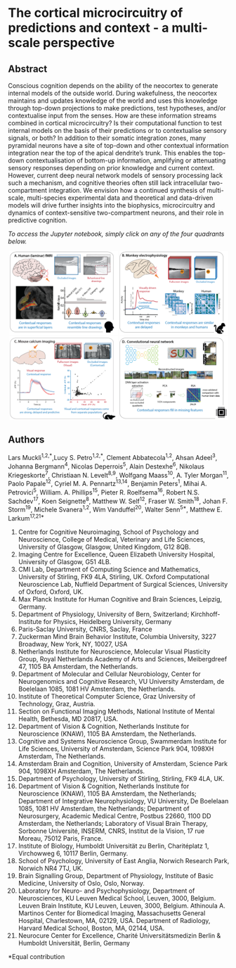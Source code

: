 # The cortical microcircuitry of predictions and context - a multi-scale perspective

## Abstract

Conscious cognition depends on the ability of the neocortex to generate internal models of the outside world. During wakefulness, the neocortex maintains and updates knowledge of the world and uses this knowledge through top-down projections to make predictions, test hypotheses, and/or contextualise input from the senses. How are these information streams combined in cortical microcircuitry? Is their computational function to test internal models on the basis of their predictions or to contextualise sensory signals, or both? In addition to their somatic integration zones, many pyramidal neurons have a site of top-down and other contextual information integration near the top of the apical dendrite’s trunk. This enables the top-down contextualisation of bottom-up information, amplifying or attenuating sensory responses depending on prior knowledge and current context. However, current deep neural network models of sensory processing lack such a mechanism, and cognitive theories often still lack intracellular two-compartment integration. We envision how a continued synthesis of multi-scale, multi-species experimental data and theoretical and data-driven models will drive further insights into the biophysics, microcircuitry and dynamics of context-sensitive two-compartment neurons, and their role in predictive cognition.

*To access the Jupyter notebook, simply click on any of the four quadrants below.*
<p align="center">
  <a
    href="https://lab.ch.ebrains.eu/hub/user-redirect/lab/tree/shared/The%20cortical%20microcircuitry%20of%20predictions%20and%20context%20-%20A%20multi-scale%20perspective/notebooks/Human%2BDNN.ipynb"
    target="_blank"
    rel="noreferrer noopener"
    ><img
      src="./misc/Fig3_1.png"
      width="49%"
  /></a>
  <a
    href="https://lab.ch.ebrains.eu/hub/user-redirect/lab/tree/shared/The%20cortical%20microcircuitry%20of%20predictions%20and%20context%20-%20A%20multi-scale%20perspective/notebooks/Monkey.ipynb"
    target="_blank"
    rel="noreferrer noopener"
    ><img
      src="./misc/Fig3_2.png"
      width="49%"
  /></a>
  <a
    href="https://lab.ch.ebrains.eu/hub/user-redirect/lab/tree/shared/The%20cortical%20microcircuitry%20of%20predictions%20and%20context%20-%20A%20multi-scale%20perspective/notebooks/Mice.ipynb"
    target="_blank"
    rel="noreferrer noopener"
    ><img
      src="./misc/Fig3_3.png"
      width="49%"
  /></a>
  <a
    href="https://lab.ch.ebrains.eu/hub/user-redirect/lab/tree/shared/The%20cortical%20microcircuitry%20of%20predictions%20and%20context%20-%20A%20multi-scale%20perspective/notebooks/Human%2BDNN.ipynb"
    target="_blank"
    rel="noreferrer noopener"
    ><img
      src="./misc/Fig3_4.png"
      width="49%"
  /></a>
</p>


## Authors

Lars Muckli<sup>1,2,\*</sup>,Lucy S. Petro<sup>1,2,\*</sup>, Clement Abbatecola<sup>1,2</sup>, Ahsan Adeel<sup>3</sup>, Johanna Bergmann<sup>4</sup>, Nicolas Deperrois<sup>5</sup>, Alain Destexhe<sup>6</sup>, Nikolaus Kriegeskorte<sup>7</sup>, Christiaan N. Levelt<sup>8,9</sup>, Wolfgang Maass<sup>10</sup>, A. Tyler Morgan<sup>11</sup>, Paolo Papale<sup>12</sup>, Cyriel M. A. Pennartz<sup>13,14</sup>, Benjamin Peters<sup>1</sup>, Mihai A. Petrovici<sup>5</sup>, William. A. Phillips<sup>15</sup>, Pieter R. Roelfsema<sup>16</sup>, Robert N.S. Sachdev<sup>17</sup>, Koen Seignette<sup>8</sup>, Matthew W. Self<sup>12</sup>, Fraser W. Smith<sup>18</sup>, Johan F. Storm<sup>19</sup>, Michele Svanera<sup>1,2</sup>, Wim Vanduffel<sup>20</sup>, Walter Senn<sup>5\*</sup>, Matthew E. Larkum<sup>17,21\*</sup> 

1. Centre for Cognitive Neuroimaging, School of Psychology and Neuroscience, College of Medical, Veterinary and Life Sciences, University of Glasgow, Glasgow, United Kingdom, G12 8QB. 
2. Imaging Centre for Excellence, Queen Elizabeth University Hospital, University of Glasgow, G51 4LB. 
3. CMI Lab, Department of Computing Science and Mathematics, University of Stirling, FK9 4LA, Stirling, UK. Oxford Computational Neuroscience Lab, Nuffield Department of Surgical Sciences, University of Oxford, Oxford, UK.
4. Max Planck Institute for Human Cognitive and Brain Sciences, Leipzig, Germany.  
5. Department of Physiology, University of Bern, Switzerland; Kirchhoff-Institute for Physics, Heidelberg University, Germany 
6. Paris-Saclay University, CNRS, Saclay, France 
7. Zuckerman Mind Brain Behavior Institute, Columbia University, 3227 Broadway, New York, NY, 10027, USA 
8. Netherlands Institute for Neuroscience, Molecular Visual Plasticity Group, Royal Netherlands Academy of Arts and Sciences, Meibergdreef 47, 1105 BA Amsterdam, the Netherlands. 
9. Department of Molecular and Cellular Neurobiology, Center for Neurogenomics and Cognitive Research, VU University Amsterdam, de Boelelaan 1085, 1081 HV Amsterdam, the Netherlands. 
10. Institute of Theoretical Computer Science, Graz University of Technology, Graz, Austria. 
11. Section on Functional Imaging Methods, National Institute of Mental Health, Bethesda, MD 20817, USA. 
12. Department of Vision & Cognition, Netherlands Institute for Neuroscience (KNAW), 1105 BA Amsterdam, the Netherlands. 
13. Cognitive and Systems Neuroscience Group, Swammerdam Institute for Life Sciences, University of Amsterdam, Science Park 904, 1098XH Amsterdam, The Netherlands. 
14. Amsterdam Brain and Cognition, University of Amsterdam, Science Park 904, 1098XH Amsterdam, The Netherlands. 
15. Department of Psychology, University of Stirling, Stirling, FK9 4LA, UK. 
16. Department of Vision & Cognition, Netherlands Institute for Neuroscience (KNAW), 1105 BA Amsterdam, the Netherlands; Department of Integrative Neurophysiology, VU University, De Boelelaan 1085, 1081 HV Amsterdam, the Netherlands; Department of Neurosurgery, Academic Medical Centre, Postbus 22660, 1100 DD Amsterdam, the Netherlands; Laboratory of Visual Brain Therapy, Sorbonne Université, INSERM, CNRS, Institut de la Vision, 17 rue Moreau, 75012 Paris, France. 
17. Institute of Biology, Humboldt Universität zu Berlin, Charitéplatz 1, Virchowweg 6, 10117 Berlin, Germany.  
18. School of Psychology, University of East Anglia, Norwich Research Park, Norwich NR4 7TJ, UK. 
19. Brain Signalling Group, Department of Physiology, Institute of Basic Medicine, University of Oslo, Oslo, Norway. 
20. Laboratory for Neuro- and Psychophysiology, Department of Neurosciences, KU Leuven Medical School, Leuven, 3000, Belgium. Leuven Brain Institute, KU Leuven, Leuven, 3000, Belgium. Athinoula A. Martinos Center for Biomedical Imaging, Massachusetts General Hospital, Charlestown, MA, 02129, USA. Department of Radiology, Harvard Medical School, Boston, MA, 02144, USA. 
21. Neurocure Center for Excellence, Charité Universitätsmedizin Berlin & Humboldt Universität, Berlin, Germany

*Equal contribution 


